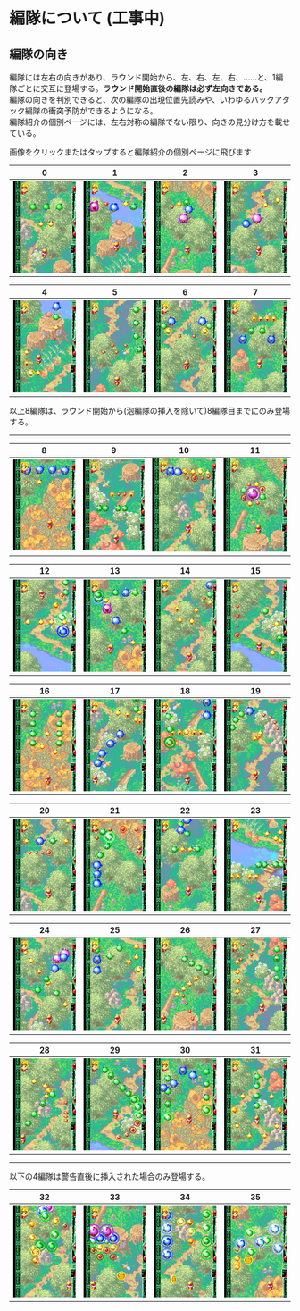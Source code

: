 # 編隊について (工事中)  

  
## 編隊の向き
編隊には左右の向きがあり、ラウンド開始から、左、右、左、右、……と、1編隊ごとに交互に登場する。**ラウンド開始直後の編隊は必ず左向きである。**  
編隊の向きを判別できると、次の編隊の出現位置先読みや、いわゆるバックアタック編隊の衝突予防ができるようになる。  
編隊紹介の個別ページには、左右対称の編隊でない限り、向きの見分け方を載せている。

画像をクリックまたはタップすると編隊紹介の個別ページに飛びます

| 0 | 1 | 2 | 3 | 
| ---  |--- | --- | --- |  
| [![編隊0](media/png/form00thumb.png)](00.md) | [![編隊1](media/png/form01thumb.png)](01.md) | [![編隊2](media/png/form02thumb.png)](02.md) | [![編隊3](media/png/form03thumb.png)](03.md) |

| 4 | 5 | 6 | 7 |  
| ---  |--- | --- | --- | 
| [![編隊4](media/png/form04thumb.png)](04.md) | [![編隊5](media/png/form05thumb.png)](05.md) | [![編隊6](media/png/form06thumb.png)](06.md) | [![編隊7](media/png/form07thumb.png)](07.md) |

以上8編隊は、ラウンド開始から(泡編隊の挿入を除いて)8編隊目までにのみ登場する。
___

| 8 | 9 | 10 | 11 |  
| ---  |--- | --- | --- | 
| [![編隊8](media/png/form08thumb.png)](08.md) | [![編隊9](media/png/form09thumb.png)](09.md) | [![編隊10](media/png/form10thumb.png)](10.md) | [![編隊11](media/png/form11thumb.png)](11.md) |

| 12 | 13 | 14 | 15 |  
| ---  |--- | --- | --- | 
| [![編隊12](media/png/form12thumb.png)](12.md) | [![編隊13](media/png/form13thumb.png)](13.md) | [![編隊14](media/png/form14thumb.png)](14.md) | [![編隊15](media/png/form15thumb.png)](15.md) |

| 16 | 17 | 18 | 19 |  
| ---  |--- | --- | --- | 
| [![編隊16](media/png/form16thumb.png)](16.md) | [![編隊17](media/png/form17thumb.png)](17.md) | [![編隊18](media/png/form18thumb.png)](18.md) | [![編隊19](media/png/form19thumb.png)](19.md) |

| 20 | 21 | 22 | 23 |  
| ---  |--- | --- | --- | 
| [![編隊20](media/png/form20thumb.png)](20.md) | [![編隊21](media/png/form21thumb.png)](21.md) | [![編隊22](media/png/form22thumb.png)](22.md) | [![編隊23](media/png/form23thumb.png)](23.md) |

| 24 | 25 | 26 | 27 |  
| ---  |--- | --- | --- | 
| [![編隊24](media/png/form24thumb.png)](24.md) | [![編隊25](media/png/form25thumb.png)](25.md) | [![編隊26](media/png/form26thumb.png)](26.md) | [![編隊27](media/png/form27thumb.png)](27.md) |

| 28 | 29 | 30 | 31 |  
| ---  |--- | --- | --- | 
| [![編隊28](media/png/form28thumb.png)](28.md) | [![編隊29](media/png/form29thumb.png)](29.md) | [![編隊30](media/png/form30thumb.png)](30.md) | [![編隊31](media/png/form31thumb.png)](31.md) |

___
以下の4編隊は警告直後に挿入された場合のみ登場する。

| 32 | 33 | 34 | 35 |  
| ---  |--- | --- | --- | 
| [![編隊32](media/png/form32thumb.png)](32.md) | [![編隊33](media/png/form33thumb.png)](33.md) | [![編隊34](media/png/form34thumb.png)](34.md) | [![編隊35](media/png/form35thumb.png)](35.md) |
